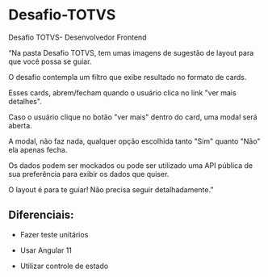 # Desafio-TOTVS
Desafio TOTVS- Desenvolvedor Frontend

“Na pasta Desafio TOTVS, tem umas imagens de sugestão de layout para que você possa se guiar.

 
O desafio contempla um filtro que exibe resultado no formato de cards.

Esses cards, abrem/fecham quando o usuário clica no link "ver mais detalhes".

Caso o usuário clique no botão "ver mais" dentro do card, uma modal será aberta.

A modal, não faz nada, qualquer opção escolhida tanto "Sim" quanto "Não" ela apenas fecha.

 

Os dados podem ser mockados ou pode ser utilizado uma API pública de sua preferência para exibir os dados que quiser.

O layout é para te guiar! Não precisa seguir detalhadamente.”

 

## Diferenciais:

- Fazer teste unitários

- Usar Angular 11

- Utilizar controle de estado
